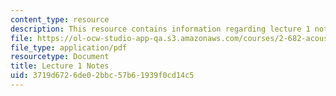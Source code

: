 ```yaml
---
content_type: resource
description: This resource contains information regarding lecture 1 notes.
file: https://ol-ocw-studio-app-qa.s3.amazonaws.com/courses/2-682-acoustical-oceanography-spring-2012/3719d6726de02bbc57b61939f0cd14c5_MIT2_682S12_lec01.pdf
file_type: application/pdf
resourcetype: Document
title: Lecture 1 Notes
uid: 3719d672-6de0-2bbc-57b6-1939f0cd14c5
---
```

